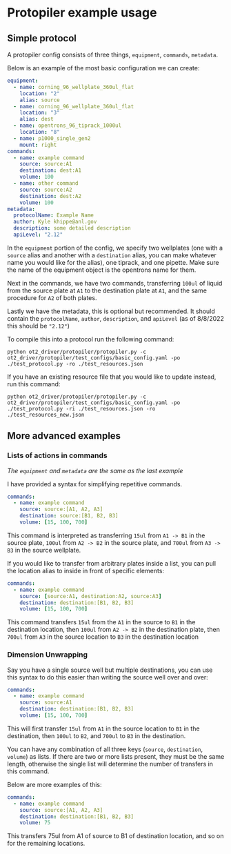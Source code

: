 # Protopiler example usage

## Simple protocol

A protopiler config consists of three things, `equipment`, `commands`, `metadata`.

Below is an example of the most basic configuration we can create:
```yaml
equipment:
  - name: corning_96_wellplate_360ul_flat
    location: "2"
    alias: source
  - name: corning_96_wellplate_360ul_flat
    location: "3"
    alias: dest
  - name: opentrons_96_tiprack_1000ul
    location: "8"
  - name: p1000_single_gen2
    mount: right
commands:
  - name: example command
    source: source:A1
    destination: dest:A1
    volume: 100
  - name: other command
    source: source:A2
    destination: dest:A2
    volume: 100
metadata:
  protocolName: Example Name
  author: Kyle khippe@anl.gov
  description: some detailed description
  apiLevel: "2.12"

```

In the `equipment` portion of the config, we specify two wellplates (one with a `source` alias and another with a `destination` alias, you can make whatever name you would like for the alias), one tiprack, and one pipette. Make sure the name of the equipment object is the opentrons name for them.

Next in the commands, we have two commands, transferring `100ul` of liquid from the source plate at `A1` to the destination plate at `A1`, and the same procedure for `A2` of both plates.

Lastly we have the metadata, this is optional but recommended. It should contain the `protocolName`, `author`, `description`, and `apiLevel` (as of 8/8/2022 this should be `"2.12"`)

To compile this into a protocol run the following command:
```
python ot2_driver/protopiler/protopiler.py -c  ot2_driver/protopiler/test_configs/basic_config.yaml -po ./test_protocol.py -ro ./test_resources.json
```

If you have an existing resource file that you would like to update instead, run this command:
```
python ot2_driver/protopiler/protopiler.py -c  ot2_driver/protopiler/test_configs/basic_config.yaml -po ./test_protocol.py -ri ./test_resources.json -ro ./test_resources_new.json
```


## More advanced examples

### Lists of actions in commands

*The `equipment` and `metadata` are the same as the last example*

I have provided a syntax for simplifying repetitive commands.

```yaml
commands:
  - name: example command
    source: source:[A1, A2, A3]
    destination: source:[B1, B2, B3]
    volume: [15, 100, 700]
```

This command is interpreted as transferring `15ul` from `A1 -> B1` in the source plate, `100ul` from `A2 -> B2` in the source plate, and `700ul` from `A3 -> B3` in the source wellplate.

If you would like to transfer from arbitrary plates inside a list, you can pull the location alias to inside in front of specific elements:


```yaml
commands:
  - name: example command
    source: [source:A1, destination:A2, source:A3]
    destination: destination:[B1, B2, B3]
    volume: [15, 100, 700]
```

This command transfers `15ul` from the `A1` in the source to `B1` in the destination location, then `100ul` from `A2 -> B2` in the destination plate, then `700ul` from `A3` in the source location to `B3` in the destination location

### Dimension Unwrapping

Say you have a single source well but multiple destinations, you can use this syntax to do this easier than writing the source well over and over:

```yaml
commands:
  - name: example command
    source: source:A1
    destination: destination:[B1, B2, B3]
    volume: [15, 100, 700]
```

This will first transfer `15ul` from `A1` in the source location to `B1` in the destination, then `100ul` to `B2`, and `700ul` to `B3` in the destination.

You can have any combination of all three keys (`source`, `destination`, `volume`) as lists. If there are two or more lists present, they must be the same length, otherwise the single list will determine the number of transfers in this command.

Below are more examples of this:

```yaml
commands:
  - name: example command
    source: source:[A1, A2, A3]
    destination: destination:[B1, B2, B3]
    volume: 75
```
This transfers 75ul from A1 of source to B1 of destination location, and so on for the remaining locations.
